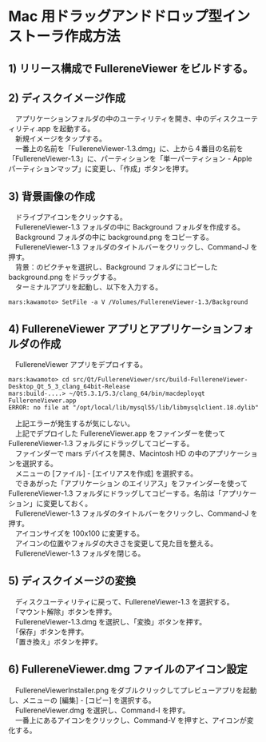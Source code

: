 # Mac 用ドラッグアンドドロップ型インストーラ作成方法

## 1) リリース構成で FullereneViewer をビルドする。

## 2) ディスクイメージ作成
　アプリケーションフォルダの中のユーティリティを開き、中のディスクユーティリティ.app を起動する。  
　新規イメージをタップする。  
　一番上の名前を「FullereneViewer-1.3.dmg」に、上から４番目の名前を「FullereneViewer-1.3」に、パーティションを「単一パーティション - Apple パーティションマップ」に変更し、「作成」ボタンを押す。

## 3) 背景画像の作成
　ドライブアイコンをクリックする。  
　FullereneViewer-1.3 フォルダの中に Background フォルダを作成する。  
　Background フォルダの中に background.png をコピーする。  
　FullereneViewer-1.3 フォルダのタイトルバーをクリックし、Command-J を押す。  
　背景：のピクチャを選択し、Background フォルダにコピーした background.png をドラッグする。  
　ターミナルアプリを起動し、以下を入力する。

    mars:kawamoto> SetFile -a V /Volumes/FullereneViewer-1.3/Background

## 4) FullereneViewer アプリとアプリケーションフォルダの作成
　FullereneViewer アプリをデプロイする。  

    mars:kawamoto> cd src/Qt/FullereneViewer/src/build-FullereneViewer-Desktop_Qt_5_3_clang_64bit-Release
    mars:build-....> ~/Qt5.3.1/5.3/clang_64/bin/macdeployqt FullereneViewer.app
    ERROR: no file at "/opt/local/lib/mysql55/lib/libmysqlclient.18.dylib"

　上記エラーが発生するが気にしない。  
　上記でデプロイした FullereneViewer.app をファインダーを使って FullereneViewer-1.3 フォルダにドラッグしてコピーする。  
　ファインダーで mars デバイスを開き、Macintosh HD の中のアプリケーションを選択する。  
　メニューの [ファイル] - [エイリアスを作成] を選択する。  
　できあがった「アプリケーション のエイリアス」をファインダーを使って FullereneViewer-1.3 フォルダにドラッグしてコピーする。名前は「アプリケーション」に変更しておく。  
　FullereneViewer-1.3 フォルダのタイトルバーをクリックし、Command-J を押す。  
　アイコンサイズを 100x100 に変更する。  
　アイコンの位置やフォルダの大きさを変更して見た目を整える。  
　FullereneViewer-1.3 フォルダを閉じる。

## 5) ディスクイメージの変換
　ディスクユーティリティに戻って、FullereneViewer-1.3 を選択する。  
　「マウント解除」ボタンを押す。  
　FullereneViewer-1.3.dmg を選択し、「変換」ボタンを押す。  
　「保存」ボタンを押す。  
　「置き換え」ボタンを押す。

## 6) FullereneViewer.dmg ファイルのアイコン設定
　FullereneViewerInstaller.png をダブルクリックしてプレビューアプリを起動し、メニューの [編集] - [コピー] を選択する。  
　FullereneViewer.dmg を選択し、Command-I を押す。  
　一番上にあるアイコンをクリックし、Command-V を押すと、アイコンが変化する。
